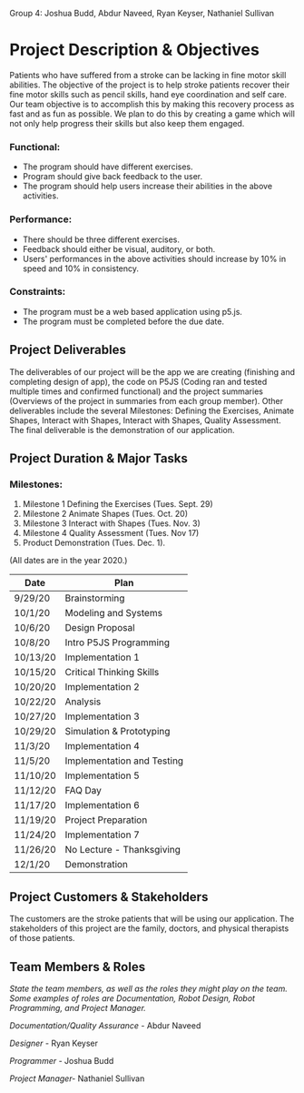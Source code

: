 Group 4: Joshua Budd, Abdur Naveed, Ryan Keyser, Nathaniel Sullivan

# Project Description &amp; Objectives

Patients who have suffered from a stroke can be lacking in fine motor skill abilities. The objective of the project is to help stroke patients recover their fine motor skills such as pencil skills, hand eye coordination and self care. Our team objective is to accomplish this by making this recovery process as fast and as fun as possible. We plan to do this by creating a game which will not only help progress their skills but also keep them engaged.

### Functional:

- The program should have different exercises.
- Program should give back feedback to the user.
- The program should help users increase their abilities in the above activities.

### Performance:

- There should be three different exercises.
- Feedback should either be visual, auditory, or both.
- Users&#39; performances in the above activities should increase by 10% in speed and 10% in consistency.

### Constraints:

- The program must be a web based application using p5.js.
- The program must be completed before the due date.

## Project Deliverables

The deliverables of our project will be the app we are creating (finishing and completing design of app), the code on P5JS (Coding ran and tested multiple times and confirmed functional) and the project summaries (Overviews of the project in summaries from each group member). Other deliverables include the several Milestones: Defining the Exercises, Animate Shapes, Interact with Shapes, Interact with Shapes, Quality Assessment. The final deliverable is the demonstration of our application.

## Project Duration &amp; Major Tasks

### Milestones:

1. Milestone 1 Defining the Exercises (Tues. Sept. 29)
2. Milestone 2 Animate Shapes (Tues. Oct. 20)
3. Milestone 3 Interact with Shapes (Tues. Nov. 3)
4. Milestone 4 Quality Assessment (Tues. Nov 17)
5. Product Demonstration (Tues. Dec. 1).

(All dates are in the year 2020.)

| Date | Plan |
| --- | --- |
| 9/29/20 | Brainstorming |
| 10/1/20 | Modeling and Systems |
|10/6/20 | Design Proposal |
| 10/8/20 | Intro P5JS Programming |
| 10/13/20 | Implementation 1 |
| 10/15/20 | Critical Thinking Skills |
| 10/20/20 | Implementation 2 | 
| 10/22/20 | Analysis |
| 10/27/20 | Implementation 3 | 
| 10/29/20 | Simulation &amp; Prototyping |
| 11/3/20 | Implementation 4 | 
| 11/5/20 | Implementation and Testing |
| 11/10/20 | Implementation 5 | 
| 11/12/20 | FAQ Day |
| 11/17/20 | Implementation 6 | 
| 11/19/20 | Project Preparation |
| 11/24/20 | Implementation 7 | 
| 11/26/20 | No Lecture - Thanksgiving |
| 12/1/20 | Demonstration |

## Project Customers &amp; Stakeholders

The customers are the stroke patients that will be using our application. 
The stakeholders of this project are the family, doctors, and physical therapists of those patients.

## Team Members &amp; Roles

_State the team members, as well as the roles they might play on the team. Some examples of roles are Documentation, Robot Design, Robot Programming, and Project Manager._

_Documentation/Quality Assurance -_ Abdur Naveed

_Designer -_ Ryan Keyser

_Programmer -_ Joshua Budd

_Project Manager-_ Nathaniel Sullivan
